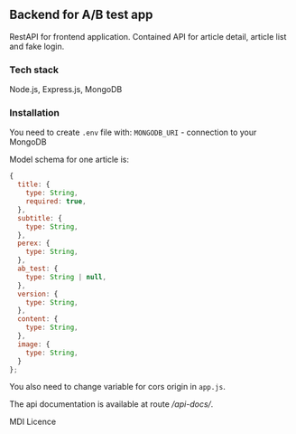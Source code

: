 ## Backend for A/B test app

RestAPI for frontend application. Contained API for article detail, article list and fake login.

### Tech stack
Node.js, Express.js, MongoDB

### Installation
You need to create `.env` file with:
`MONGODB_URI` - connection to your MongoDB

Model schema for one article is:
```js
{
  title: {
    type: String,
    required: true,
  },
  subtitle: {
    type: String,
  },
  perex: {
    type: String,
  },
  ab_test: {
    type: String | null,
  },
  version: {
    type: String,
  },
  content: {
    type: String,
  },
  image: { 
    type: String,
  }
};
```
You also need to change variable for cors origin in `app.js`.

The api documentation is available at route */api-docs/*.

MDI Licence
